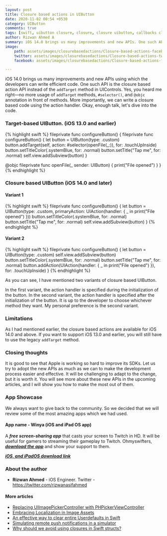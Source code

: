 ```yaml
---
layout: post
title: Closure based actions in UIButton
date: 2020-11-02 00:54 +0530
category: UIButton
comments: true
tags: [swift, uibutton closure, closure, closure uibutton, callbacks closure, closure callbacks]
author: Rizwan Ahmed A
summary: iOS 14.0 brings us many improvements and new APIs. One such API is the closure based action API for UIControls. Let's see how to use it. 
image:
    path: assets/images/closurebasedactions/Closure-based-actions-facebook.png
    twitter: assets/images/closurebasedactions/Closure-based-actions-twitter.png
    facebook: assets/images/closurebasedactions/Closure-based-actions-facebook.png

---
```


iOS 14.0 brings us many improvements and new APIs using which the developers can write efficient code. One such API is the closure based action API instead of the ```addTarget``` method in UIControls. Yes, you heard me right—no more usage of ```addTarget``` methods, ```#selector()```, and ```@objc``` annotation in front of methods.
More importantly, we can write a closure based code using the action handler. Okay, enough talk, let's dive into the code.

### Target-based UIButton. (iOS 13.0 and earlier)

{% highlight swift %}
fileprivate func configureButton() {
    fileprivate func configureButton() {
    let button = UIButton(type: .custom)
    button.addTarget(self, action: #selector(openFile(_:)), for: .touchUpInside)
    button.setTitleColor(.systemBlue, for: .normal)
    button.setTitle("Tap me", for: .normal)
    self.view.addSubview(button)
}

 @objc fileprivate func openFile(_ sender: UIButton) {
        print("File opened")
    }
}
{% endhighlight %}

### Closure based UIButton (iOS 14.0 and later)

#### Variant 1

{% highlight swift %}
fileprivate func configureButton() {
    let button = UIButton(type: .custom, primaryAction: UIAction(handler: { _ in
        print("File opened")
    }))
    button.setTitleColor(.systemBlue, for: .normal)
    button.setTitle("Tap me", for: .normal)
    self.view.addSubview(button)
}
{% endhighlight %}

#### Variant 2

{% highlight swift %}
fileprivate func configureButton() {
    let button = UIButton(type: .custom)
    self.view.addSubview(button)
    button.setTitleColor(.systemBlue, for: .normal)
    button.setTitle("Tap me", for: .normal)
    button.addAction(UIAction(handler: { _ in
        print("File opened")
    }), for: .touchUpInside)
}
{% endhighlight %}

As you can see, I have mentioned two variants of closure based UIButton.

In the first variant, the action handler is specified during the initialization of the button.
In the second variant, the action handler is specified after the initialization of the button.
It is up to the developer to choose whichever method they want. My personal preference is the second variant.

### Limitations

As I had mentioned earlier, the closure based actions are available for iOS 14.0 and above. If you want to support iOS 13.0 and earlier, you will still have to use the legacy ```addTarget``` method.

### Closing thoughts

It is good to see that Apple is working so hard to improve its SDKs. Let us try to adopt the new APIs as much as we can to make the development process easier and effective. It will be challenging to adapt to the change, but it is worth it. You will see more about these new APIs in the upcoming articles, and I will show you how to make the most out of them.

### App Showcase 

We always want to give back to the community. So we decided that we will review some of the most amazing apps which we had used.

#### App name - Winya (iOS and iPad OS app)

A ***free screen-sharing app*** that casts your screen to Twitch in HD. It will be useful for gamers to streaming their gameplay to Twitch.
Ohmyswifters, ***[download the app](https://winya.link/getwinya)*** and show your support to them.

***[iOS, and iPadOS download link](https://winya.link/getwinya)***

### About the author

- **Rizwan Ahmed** - iOS Engineer. Twitter - <https://twitter.com/rizwanasifahmed>


#### More articles

- [Replacing UIImagePickerController with PHPickerViewController](/blog/2020/08/29/replacing-uiimagepickercontroller-with-phpickerviewcontroller/)
- [Embracing Localization in Image Assets](/blog/2020/06/14/embracing-localization-in-image-assets/)
- [An effective way to clear entire Userdefaults in Swift](/blog/2020/05/19/an-effective-way-to-clear-entire-userdefaults-in-swift/)
- [Simulating remote push notifications in a simulator](/blog/2020/02/13/simulating-remote-push-notifications-in-a-simulator/)
- [Why should we avoid using closures in Swift structs?](/blog/2020/01/11/why-should-we-avoid-using-closures-in-swift-structs/)
